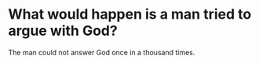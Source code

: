 # What would happen is a man tried to argue with God?

The man could not answer God once in a thousand times.
